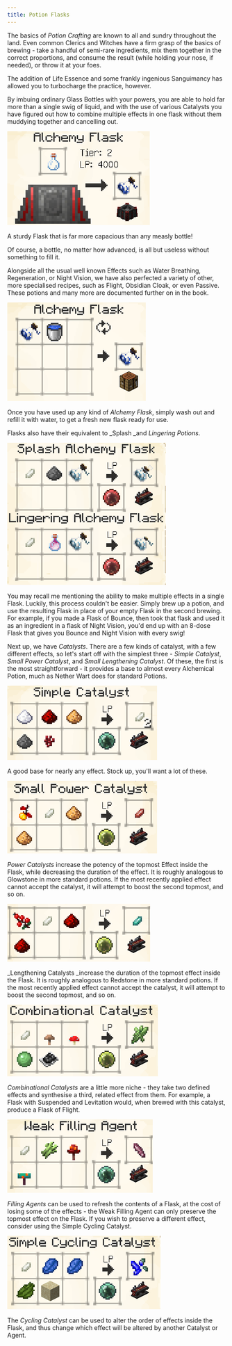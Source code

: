 ```yaml
---
title: Potion Flasks
---
```


The basics of _Potion Crafting_ are known to all and sundry throughout the land. Even common Clerics and Witches have a firm grasp of the basics of brewing - take a handful of semi-rare ingredients, mix them together in the correct proportions, and consume the result (while holding your nose, if needed), or throw it at your foes.

The addition of Life Essence and some frankly ingenious Sanguimancy has allowed you to turbocharge the practice, however.

By imbuing ordinary Glass Bottles with your powers, you are able to hold far more than a single swig of liquid, and with the use of various Catalysts you have figured out how to combine multiple effects in one flask without them muddying together and cancelling out.

![Image](/img/PotionFlasks/1.png)

A sturdy Flask that is far more capacious than any measly bottle!

Of course, a bottle, no matter how advanced, is all but useless without something to fill it.

Alongside all the usual well known Effects such as Water Breathing, Regeneration, or Night Vision, we have also perfected a variety of other, more specialised recipes, such as Flight, Obsidian Cloak, or even Passive. These potions and many more are documented further on in the book.

![Image](/img/PotionFlasks/2.png)

Once you have used up any kind of _Alchemy Flask_, simply wash out and refill it with water, to get a fresh new flask ready for use.

Flasks also have their equivalent to _Splash _and _Lingering Potions_.

![Image](/img/PotionFlasks/3.png)

You may recall me mentioning the ability to make multiple effects in a single Flask. Luckily, this process couldn't be easier. Simply brew up a potion, and use the resulting Flask in place of your empty Flask in the second brewing. For example, if you made a Flask of Bounce, then took that flask and used it as an ingredient in a flask of Night Vision, you'd end up with an 8-dose Flask that gives you Bounce and Night Vision with every swig!

Next up, we have _Catalysts_. There are a few kinds of catalyst, with a few different effects, so let's start off with the simplest three - _Simple Catalyst_, _Small Power Catalyst_, and _Small Lengthening Catalyst_. Of these, the first is the most straightforward - it provides a base to almost every Alchemical Potion, much as Nether Wart does for standard Potions.

![Image](/img/PotionFlasks/4.png)

A good base for nearly any effect. Stock up, you'll want a lot of these.

![Image](/img/PotionFlasks/5.png)

_Power Catalysts_ increase the potency of the topmost Effect inside the Flask, while decreasing the duration of the effect. It is roughly analogous to Glowstone in more standard potions. If the most recently applied effect cannot accept the catalyst, it will attempt to boost the second topmost, and so on.

![Image](/img/PotionFlasks/6.png)

_Lengthening Catalysts _increase the duration of the topmost effect inside the Flask. It is roughly analogous to Redstone in more standard potions. If the most recently applied effect cannot accept the catalyst, it will attempt to boost the second topmost, and so on.

![Image](/img/PotionFlasks/7.png)

_Combinational Catalysts_ are a little more niche - they take two defined effects and synthesise a third, related effect from them. For example, a Flask with Suspended and Levitation would, when brewed with this catalyst, produce a Flask of Flight.

![Image](/img/PotionFlasks/8.png)

_Filling Agents_ can be used to refresh the contents of a Flask, at the cost of losing some of the effects - the Weak Filling Agent can only preserve the topmost effect on the Flask. If you wish to preserve a different effect, consider using the Simple Cycling Catalyst.

![Image](/img/PotionFlasks/9.png)

The _Cycling Catalyst_ can be used to alter the order of effects inside the Flask, and thus change which effect will be altered by another Catalyst or Agent.

